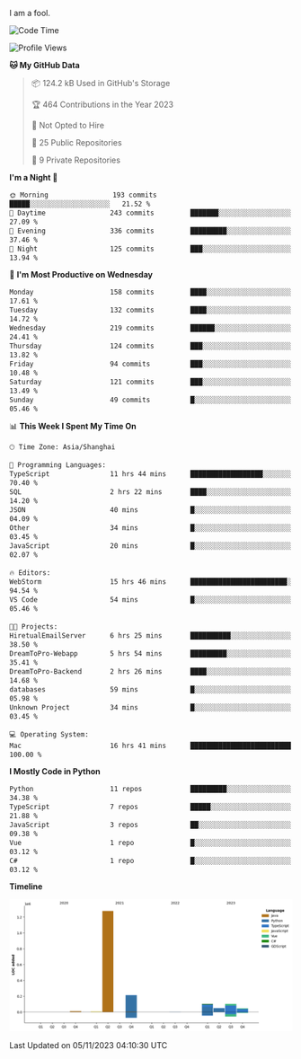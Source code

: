 I am a fool.

<!--START_SECTION:waka-->
![Code Time](http://img.shields.io/badge/Code%20Time-848%20hrs%2032%20mins-blue)

![Profile Views](http://img.shields.io/badge/Profile%20Views-4-blue)

**🐱 My GitHub Data** 

> 📦 124.2 kB Used in GitHub's Storage 
 > 
> 🏆 464 Contributions in the Year 2023
 > 
> 🚫 Not Opted to Hire
 > 
> 📜 25 Public Repositories 
 > 
> 🔑 9 Private Repositories 
 > 
**I'm a Night 🦉** 

```text
🌞 Morning                193 commits         █████░░░░░░░░░░░░░░░░░░░░   21.52 % 
🌆 Daytime                243 commits         ███████░░░░░░░░░░░░░░░░░░   27.09 % 
🌃 Evening                336 commits         █████████░░░░░░░░░░░░░░░░   37.46 % 
🌙 Night                  125 commits         ███░░░░░░░░░░░░░░░░░░░░░░   13.94 % 
```
📅 **I'm Most Productive on Wednesday** 

```text
Monday                   158 commits         ████░░░░░░░░░░░░░░░░░░░░░   17.61 % 
Tuesday                  132 commits         ████░░░░░░░░░░░░░░░░░░░░░   14.72 % 
Wednesday                219 commits         ██████░░░░░░░░░░░░░░░░░░░   24.41 % 
Thursday                 124 commits         ███░░░░░░░░░░░░░░░░░░░░░░   13.82 % 
Friday                   94 commits          ███░░░░░░░░░░░░░░░░░░░░░░   10.48 % 
Saturday                 121 commits         ███░░░░░░░░░░░░░░░░░░░░░░   13.49 % 
Sunday                   49 commits          █░░░░░░░░░░░░░░░░░░░░░░░░   05.46 % 
```


📊 **This Week I Spent My Time On** 

```text
🕑︎ Time Zone: Asia/Shanghai

💬 Programming Languages: 
TypeScript               11 hrs 44 mins      ██████████████████░░░░░░░   70.40 % 
SQL                      2 hrs 22 mins       ████░░░░░░░░░░░░░░░░░░░░░   14.20 % 
JSON                     40 mins             █░░░░░░░░░░░░░░░░░░░░░░░░   04.09 % 
Other                    34 mins             █░░░░░░░░░░░░░░░░░░░░░░░░   03.45 % 
JavaScript               20 mins             █░░░░░░░░░░░░░░░░░░░░░░░░   02.07 % 

🔥 Editors: 
WebStorm                 15 hrs 46 mins      ████████████████████████░   94.54 % 
VS Code                  54 mins             █░░░░░░░░░░░░░░░░░░░░░░░░   05.46 % 

🐱‍💻 Projects: 
HiretualEmailServer      6 hrs 25 mins       ██████████░░░░░░░░░░░░░░░   38.50 % 
DreamToPro-Webapp        5 hrs 54 mins       █████████░░░░░░░░░░░░░░░░   35.41 % 
DreamToPro-Backend       2 hrs 26 mins       ████░░░░░░░░░░░░░░░░░░░░░   14.68 % 
databases                59 mins             █░░░░░░░░░░░░░░░░░░░░░░░░   05.98 % 
Unknown Project          34 mins             █░░░░░░░░░░░░░░░░░░░░░░░░   03.45 % 

💻 Operating System: 
Mac                      16 hrs 41 mins      █████████████████████████   100.00 % 
```

**I Mostly Code in Python** 

```text
Python                   11 repos            █████████░░░░░░░░░░░░░░░░   34.38 % 
TypeScript               7 repos             █████░░░░░░░░░░░░░░░░░░░░   21.88 % 
JavaScript               3 repos             ██░░░░░░░░░░░░░░░░░░░░░░░   09.38 % 
Vue                      1 repo              █░░░░░░░░░░░░░░░░░░░░░░░░   03.12 % 
C#                       1 repo              █░░░░░░░░░░░░░░░░░░░░░░░░   03.12 % 
```



**Timeline**

![Lines of Code chart](https://raw.githubusercontent.com/VeejaLiu/VeejaLiu/master/assets/bar_graph.png)


 Last Updated on 05/11/2023 04:10:30 UTC
<!--END_SECTION:waka-->

